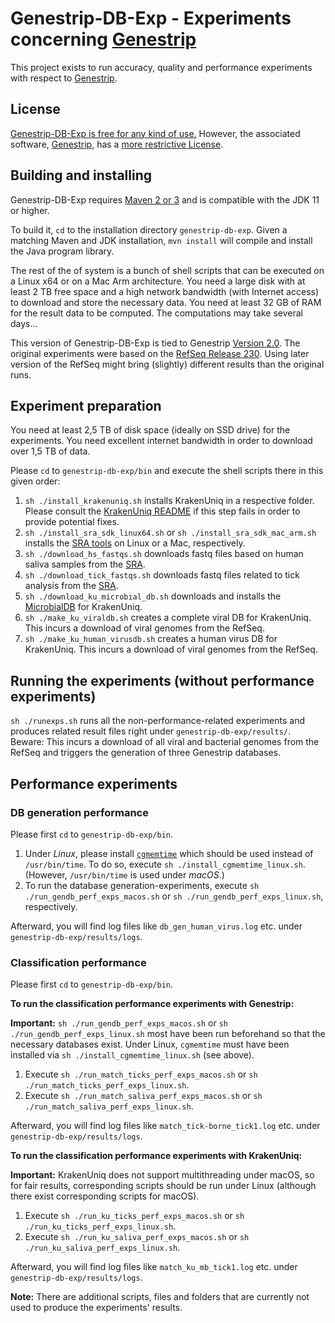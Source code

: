 **Genestrip-DB-Exp** - Experiments concerning [Genestrip](https://github.com/pfeiferd/genestrip)
===============================================
  
This project exists to run accuracy, quality and performance experiments with respect to [Genestrip]([Genestrip](https://github.com/pfeiferd/genestrip)).

## License

[Genestrip-DB-Exp is free for any kind of use.](./LICENSE.txt) 
However, the associated software, [Genestrip](https://github.com/pfeiferd/genestrip), has a [more restrictive License](https://github.com/pfeiferd/genestrip#license). 

## Building and installing

Genestrip-DB-Exp requires [Maven 2 or 3](https://maven.apache.org/) and is compatible with the JDK 11 or higher.

To build it, `cd` to the installation directory `genestrip-db-exp`. Given a matching Maven and JDK installation, `mvn install` will compile and install the Java program library.

The rest of the of system is a bunch of shell scripts that can be executed on a Linux x64 or on a Mac Arm architecture.
You need a large disk with at least 2 TB free space and a high network bandwidth (with Internet access) to download and store the necessary data.
You need at least 32 GB of RAM for the result data to be computed. The computations may take several days...

This version of Genestrip-DB-Exp is tied to Genestrip [Version 2.0](https://github.com/pfeiferd/genestrip/releases/tag/v2.0).
The original experiments were based on the [RefSeq Release 230](https://ftp.ncbi.nlm.nih.gov/refseq/release/RELEASE_NUMBER).
Using later version of the RefSeq might bring (slightly) different results than the original runs.

## Experiment preparation

You need at least 2,5 TB of disk space (ideally on SSD drive) for the experiments.
You need excellent internet bandwidth in order to download over 1,5 TB of data.

Please `cd` to `genestrip-db-exp/bin` and execute the shell scripts there
in this given order:

1) `sh ./install_krakenuniq.sh` installs KrakenUniq in a respective folder. Please consult the [KrakenUniq README](https://github.com/fbreitwieser/krakenuniq/blob/master/README.md#installation) if this step fails in order to provide potential fixes.
2) `sh ./install_sra_sdk_linux64.sh` or `sh ./install_sra_sdk_mac_arm.sh` installs the [SRA tools](https://github.com/ncbi/sra-tools/wiki/01.-Downloading-SRA-Toolkit) on Linux or a Mac, respectively.
3) `sh ./download_hs_fastqs.sh` downloads fastq files based on human saliva samples from the [SRA](https://www.ncbi.nlm.nih.gov/sra/).
4) `sh ./download_tick_fastqs.sh` downloads fastq files related to tick analysis from the [SRA](https://www.ncbi.nlm.nih.gov/sra/).
5) `sh ./download_ku_microbial_db.sh` downloads and installs the [MicrobialDB](https://benlangmead.github.io/aws-indexes/k2) for KrakenUniq.
6) `sh ./make_ku_viraldb.sh` creates a complete viral DB for KrakenUniq. This incurs a download of viral genomes from the RefSeq.
7) `sh ./make_ku_human_virusdb.sh` creates a human virus DB for KrakenUniq. This incurs a download of viral genomes from the RefSeq.

## Running the experiments (without performance experiments)

`sh ./runexps.sh` runs all the non-performance-related experiments and produces related result files right under `genestrip-db-exp/results/`. 
Beware: This incurs a download of all viral and bacterial genomes from the RefSeq and triggers the generation of three Genestrip databases.

## Performance experiments

### DB generation performance

Please first `cd` to `genestrip-db-exp/bin`.

1) Under *Linux*, please install [`cgmemtime`](https://github.com/gsauthof/cgmemtime) which should be used
instead of `/usr/bin/time`. To do so, execute `sh ./install_cgmemtime_linux.sh`. (However, `/usr/bin/time` is used under *macOS*.)
2) To run the database generation-experiments, execute
`sh ./run_gendb_perf_exps_macos.sh` or `sh ./run_gendb_perf_exps_linux.sh`, respectively.

Afterward, you will find log files like `db_gen_human_virus.log` etc. under `genestrip-db-exp/results/logs`.

### Classification performance

Please first `cd` to `genestrip-db-exp/bin`.

**To run the classification performance experiments with Genestrip:**

**Important:** `sh ./run_gendb_perf_exps_macos.sh` or `sh ./run_gendb_perf_exps_linux.sh` most have been
run beforehand so that the necessary databases exist.
Under Linux, `cgmemtime` must have been installed via `sh ./install_cgmemtime_linux.sh` (see above).

1) Execute `sh ./run_match_ticks_perf_exps_macos.sh` or `sh ./run_match_ticks_perf_exps_linux.sh`.
2) Execute `sh ./run_match_saliva_perf_exps_macos.sh` or `sh ./run_match_saliva_perf_exps_linux.sh`.

Afterward, you will find log files like `match_tick-borne_tick1.log` etc. under `genestrip-db-exp/results/logs`.

**To run the classification performance experiments with KrakenUniq:**

**Important:** KrakenUniq does not support multithreading under macOS,
so for fair results, corresponding scripts should be run under Linux (although there exist corresponding scripts for macOS).
1) Execute `sh ./run_ku_ticks_perf_exps_macos.sh` or `sh ./run_ku_ticks_perf_exps_linux.sh`.
2) Execute `sh ./run_ku_saliva_perf_exps_macos.sh` or `sh ./run_ku_saliva_perf_exps_linux.sh`.

Afterward, you will find log files like `match_ku_mb_tick1.log` etc. under `genestrip-db-exp/results/logs`.

**Note:** There are additional scripts, files and folders that are currently not used to produce the experiments' results.
